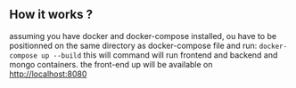 ## How it works ?

assuming you have docker and docker-compose installed, ou have to be positionned on the same directory as docker-compose file and run: 
`docker-compose up --build`
this will command will run frontend and backend and mongo containers.
the front-end up will be available on <a href="http://localhost:8080">http://localhost:8080</a>
